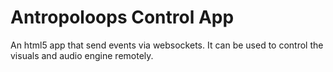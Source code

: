 # Antropoloops Control App

An html5 app that send events via websockets. It can be used to control the visuals and audio engine remotely.
